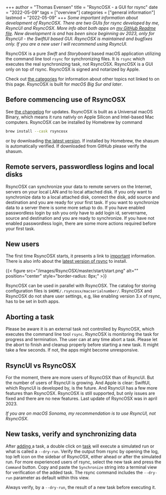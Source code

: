 +++
author = "Thomas Evensen"
title = "RsyncOSX - a GUI for rsync"
date = "2022-05-09"
tags = ["overview"]
categories = ["general information"]
lastmod = "2022-05-09"
+++
*Some important information about development of RsyncOSX. There are two GUIs for rsync developed by me, RsyncUI and RsyncOSX. More info abot both apps on [my GitHub Readme file](https://github.com/rsyncOSX/RsyncOSX). New development is and has been since beginning av 2023, only for RsyncUI - the SwiftUI based GUI. RsyncOSX is maintained and bugfixes only.  If you are a new user I will recommend using RsyncUI.*

RsyncOSX is a pure *Swift* and *Storyboard* based macOS application utilizing the command line tool `rsync` for synchronizing files. It is `rsync` which executes the real synchronizing task, not RsyncOSX. RsyncOSX is a GUI only on top of rsync. RsyncOSX is signed and notarized by Apple.  

Check out  [the categories](/categories)  for information about other topics not linked to on this page.  RsyncOSX is built for *macOS Big Sur and later*.

## Before commencing use of RsyncOSX

See [the changelog](/post/changelog/) for updates. RsyncOSX is built as a Universal macOS Binary, which means it runs nativly on Apple Silicon and Intel-based Mac computers.  RsyncOSX can be installed by Homebrew by command

```bash
brew install --cask rsyncosx
```
or by downloading  [the latest version](https://github.com/rsyncOSX/RsyncOSX/releases). If installed by Homebrew, the shasum is automatically verified. If downloaded from GitHub please verify the shasum.

## Remote servers, passwordless logins and local disks

RsyncOSX can synchronize your data to remote servers on the Internet, servers on your local LAN and to local attached disk. If you only want to synchronize data to a local attached disk, connect the disk, add source and destination and you are ready for your first task. If you want to synchronize data to a server there is some more setup to do. If you have enabled passwordless login by ssh you only have to add login id, servername, source and destination and you are ready to synchronize. If you have not enabled passwordless login, there are some more actions required before your first task.

## New users

The first time RsyncOSX starts, it presents a link to [important](/post/important/) information. There is also info about the [latest version of rsync](/post/rsync/) to install.

{{< figure src="/images/RsyncOSX/master/start/start.png" alt="" position="center" style="border-radius: 8px;" >}}

RsyncOSX can be used in parallel with RsyncOSX. The catalog for storing configuration files is `$HOME/.rsyncosx/macserialnumber/`. RsyncOSX and RsyncOSX do not share user settings, e.g, like enabling version 3.x of rsync, has to be set in both apps.

## Aborting a task

Please be aware it is an external task not controlled by RsyncOSX, which executes the command line tool `rsync`. RsyncOSX is monitoring the task for progress and termination. The user can at any time abort a task. Please let the abort to finish and cleanup properly before starting a new task. It might take a few seconds. If not, the apps might become unresponsive.

## RsyncUI vs RsyncOSX

For the moment, there are more users of RsyncOSX than of RsyncUI. But the number of users of RsyncUI is growing. And Apple is clear: SwiftUI, which RsyncUI is developed by, is the future.  And RsyncUI has a few more features than RsyncOSX. RsyncOSX is still supported, but only issues are fixed and there are no new features. Last  update of RsyncOSX was in april 2023. 

*If you are on macOS Sonoma, my recommendation is to use RsyncUI, not RsyncOSX.* 

## New tasks, verify and synchronizing data

After  [adding ](/post/addconfigurations/) a task, a double click on [task](/post/singletask/) will execute a simulated run or what is called a `--dry-run`. Verify the output from rsync by opening the log, top left icon on the sidebar of RsyncOSX, either ahead or after the simulated run. For more experienced users of rsync, select the new task and press the `Command` button. Copy and paste the `Synchronize` string into a terminal view for verification of the added task. The rsync command includes the `--dry-run` parameter as default within this view.

Always verify, by a `--dry-run`, the result of a new task before executing it.
